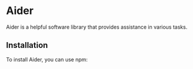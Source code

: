 # Aider

Aider is a helpful software library that provides assistance in various tasks.

## Installation

To install Aider, you can use npm:

